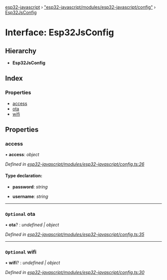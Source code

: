 [esp32-javascript](../README.md) › ["esp32-javascript/modules/esp32-javascript/config"](../modules/_esp32_javascript_modules_esp32_javascript_config_.md) › [Esp32JsConfig](_esp32_javascript_modules_esp32_javascript_config_.esp32jsconfig.md)

# Interface: Esp32JsConfig

## Hierarchy

* **Esp32JsConfig**

## Index

### Properties

* [access](_esp32_javascript_modules_esp32_javascript_config_.esp32jsconfig.md#access)
* [ota](_esp32_javascript_modules_esp32_javascript_config_.esp32jsconfig.md#optional-ota)
* [wifi](_esp32_javascript_modules_esp32_javascript_config_.esp32jsconfig.md#optional-wifi)

## Properties

###  access

• **access**: *object*

*Defined in [esp32-javascript/modules/esp32-javascript/config.ts:26](https://github.com/marcelkottmann/esp32-javascript/blob/22ffb3d/components/esp32-javascript/modules/esp32-javascript/config.ts#L26)*

#### Type declaration:

* **password**: *string*

* **username**: *string*

___

### `Optional` ota

• **ota**? : *undefined | object*

*Defined in [esp32-javascript/modules/esp32-javascript/config.ts:35](https://github.com/marcelkottmann/esp32-javascript/blob/22ffb3d/components/esp32-javascript/modules/esp32-javascript/config.ts#L35)*

___

### `Optional` wifi

• **wifi**? : *undefined | object*

*Defined in [esp32-javascript/modules/esp32-javascript/config.ts:30](https://github.com/marcelkottmann/esp32-javascript/blob/22ffb3d/components/esp32-javascript/modules/esp32-javascript/config.ts#L30)*
